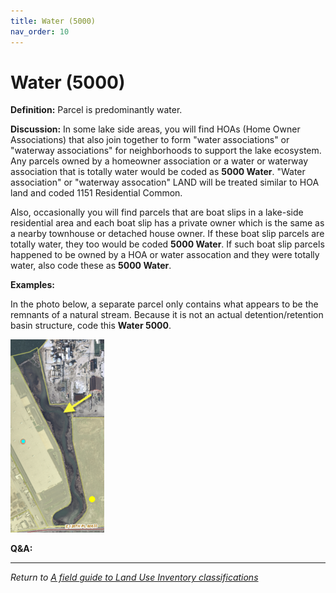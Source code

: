 ```yaml
---
title: Water (5000)
nav_order: 10
---
```


# Water (5000)

**Definition:** Parcel is predominantly water.

**Discussion:** In some lake side areas, you will find HOAs (Home Owner
Associations) that also join together to form "water associations" or
"waterway associations" for neighborhoods to support the lake ecosystem.
Any parcels owned by a homeowner association or a water or waterway
association that is totally water would be coded as **5000 Water**.
"Water association" or "waterway assocation" LAND will be treated
similar to HOA land and coded 1151 Residential Common.

Also, occasionally you will find parcels that are boat slips in a
lake-side residential area and each boat slip has a private owner which
is the same as a nearby townhouse or detached house owner. If these boat
slip parcels are totally water, they too would be coded **5000 Water**.
If such boat slip parcels happened to be owned by a HOA or water
assocation and they were totally water, also code these as **5000
Water**.

**Examples:**

In the photo below, a separate parcel only
contains what appears to be the remnants of a natural stream. Because it
is not an actual detention/retention basin structure, code this **Water
5000**.

![](./img/5000_1.PNG)

**Q&A:**

---

*Return to [A field guide to Land Use Inventory classifications](./index.md)*
